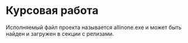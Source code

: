 # Курсовая работа

Исполняемый файл проекта называется allinone.exe и может быть найден и загружен в секции с релизами. 
